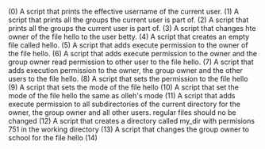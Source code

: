 (0) A script that prints the effective username of the current user.
(1) A script that prints all the groups the current user is part of.
(2) A script that prints all the groups the current user is part of.
(3) A script that changes hte owner of the file hello to the user betty.
(4) A script that creates an empty file called hello.
(5) A script that adds execute permission to the owner of the file hello.
(6) A script that adds execute permission to the owner and the group owner read permission to other user to the file hello.
(7) A script that adds execution permission to the owner, the group owner and the other users to the file hello.
(8) A script that sets the permission to the file hello 
(9) A script that sets the mode of the file hello
(10) A script that set the mode of the file hello the same as olleh's mode
(11) A script that adds execute permission to all subdirectories of the current directory for the owner, the group owner and all other users. regular files should no be changed
(12) A script that creates a directory called my_dir with permisions 751 in the working directory
(13) A script that changes the group owner to school for the file hello
(14)  
